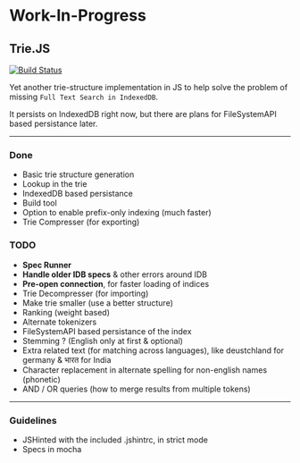 # Work-In-Progress

## Trie.JS

[![Build Status](https://travis-ci.org/netroy/trie.js.png?branch=master)](https://travis-ci.org/netroy/trie.js)

Yet another trie-structure implementation in JS to help solve the problem of missing `Full Text Search in IndexedDB`.

It persists on IndexedDB right now, but there are plans for FileSystemAPI based persistance later.

---

### Done

* Basic trie structure generation
* Lookup in the trie
* IndexedDB based persistance
* Build tool
* Option to enable prefix-only indexing (much faster)
* Trie Compresser (for exporting)

### TODO

* **Spec Runner**
* **Handle older IDB specs** & other errors around IDB
* **Pre-open connection**, for faster loading of indices
* Trie Decompresser (for importing)
* Make trie smaller (use a better structure)
* Ranking (weight based)
* Alternate tokenizers
* FileSystemAPI based persistance of the index
* Stemming ? (English only at first & optional)
* Extra related text (for matching across languages), like deustchland for germany & भारत for India
* Character replacement in alternate spelling for non-english names (phonetic)
* AND / OR queries (how to merge results from multiple tokens)

---

### Guidelines ###

* JSHinted with the included .jshintrc, in strict mode
* Specs in mocha